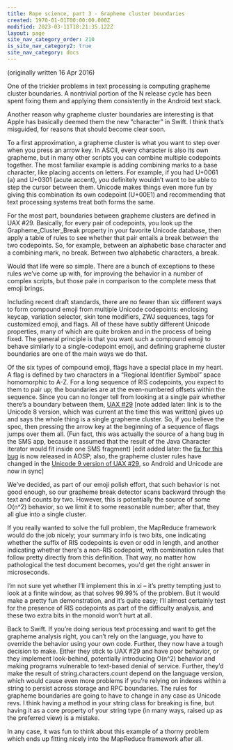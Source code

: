 ```yaml
---
title: Rope science, part 3 - Grapheme cluster boundaries
created: 1970-01-01T00:00:00.000Z
modified: 2023-03-11T18:21:35.122Z
layout: page
site_nav_category_order: 210
is_site_nav_category2: true
site_nav_category: docs
---
```


(originally written 16 Apr 2016)

One of the trickier problems in text processing is computing grapheme cluster boundaries. A nontrivial portion of the N release cycle has been spent fixing them and applying them consistently in the Android text stack.

Another reason why grapheme cluster boundaries are interesting is that Apple has basically deemed them the new “character” in Swift. I think that’s misguided, for reasons that should become clear soon.

To a first approximation, a grapheme cluster is what you want to step over when you press an arrow key. In ASCII, every character is also its own grapheme, but in many other scripts you can combine multiple codepoints together. The most familiar example is adding combining marks to a base character, like placing accents on letters. For example, if you had U+0061 (a) and U+0301 (acute accent), you definitely wouldn’t want to be able to step the cursor between them. Unicode makes things even more fun by giving this combination its own codepoint (U+00E1) and recommending that text processing systems treat both forms the same.

For the most part, boundaries between grapheme clusters are defined in UAX #29. Basically, for every pair of codepoints, you look up the Grapheme_Cluster_Break property in your favorite Unicode database, then apply a table of rules to see whether that pair entails a break between the two codepoints. So, for example, between an alphabetic base character and a combining mark, no break. Between two alphabetic characters, a break.

Would that life were so simple. There are a bunch of exceptions to these rules we’ve come up with, for improving the behavior in a number of complex scripts, but those pale in comparison to the complete mess that emoji brings.

Including recent draft standards, there are no fewer than six different ways to form compound emoji from multiple Unicode codepoints: enclosing keycap, variation selector, skin tone modifiers, ZWJ sequences, tags for customized emoji, and flags. All of these have subtly different Unicode properties, many of which are quite broken and in the process of being fixed. The general principle is that you want such a compound emoji to behave similarly to a single-codepoint emoji, and defining grapheme cluster boundaries are one of the main ways we do that.

Of the six types of compound emoji, flags have a special place in my heart. A flag is defined by two characters in a “Regional Identifier Symbol” space homomorphic to A-Z. For a long sequence of RIS codepoints, you expect to them to pair up; the boundaries are at the even-numbered offsets within the sequence. Since you can no longer tell from looking at a single pair whether there’s a boundary between them, [UAX #29](http://www.unicode.org/reports/tr29/tr29-27.html) [note added later: link is to the Unicode 8 version, which was current at the time this was written] gives up and says the whole thing is a single grapheme cluster. So, if you believe the spec, then pressing the arrow key at the beginning of a sequence of flags jumps over them all. (Fun fact, this was actually the source of a hang bug in the SMS app, because it assumed that the result of the Java Character iterator would fit inside one SMS fragment) [edit added later: the [fix for this bug](https://android.googlesource.com/platform/frameworks/opt/telephony/+/bee1df8) is now released in AOSP; also, the grapheme cluster rules have changed in the [Unicode 9 version of UAX #29](http://www.unicode.org/reports/tr29/tr29-29.html), so Android and Unicode are now in sync]

We’ve decided, as part of our emoji polish effort, that such behavior is not good enough, so our grapheme break detector scans backward through the text and counts by two. However, this is potentially the source of some O(n^2) behavior, so we limit it to some reasonable number; after that, they all glue into a single cluster.

If you really wanted to solve the full problem, the MapReduce framework would do the job nicely; your summary info is two bits, one indicating whether the suffix of RIS codepoints is even or odd in length, and another indicating whether there's a non-RIS codepoint, with combination rules that follow pretty directly from this definition. That way, no matter how pathological the test document becomes, you'd get the right answer in microseconds.

I’m not sure yet whether I’ll implement this in xi – it’s pretty tempting just to look at a finite window, as that solves 99.99% of the problem. But it would make a pretty fun demonstration, and it’s quite easy; I’ll almost certainly test for the presence of RIS codepoints as part of the difficulty analysis, and these two extra bits in the monoid won’t hurt at all.

Back to Swift. If you’re doing serious text processing and want to get the grapheme analysis right, you can’t rely on the language, you have to override the behavior using your own code. Further, they now have a tough decision to make. Either they stick to UAX #29 and have poor behavior, or they implement look-behind, potentially introducing O(n^2) behavior and making programs vulnerable to text-based denial of service. Further, they’d make the result of string.characters.count depend on the language version, which would cause even more problems if you’re relying on indexes within a string to persist across storage and RPC boundaries. The rules for grapheme boundaries are going to have to change in any case as Unicode revs. I think having a method in your string class for breaking is fine, but having it as a core property of your string type (in many ways, raised up as the preferred view) is a mistake.

In any case, it was fun to think about this example of a thorny problem which ends up fitting nicely into the MapReduce framework after all.﻿
